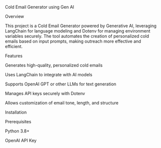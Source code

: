 Cold Email Generator using Gen AI

Overview

This project is a Cold Email Generator powered by Generative AI, leveraging LangChain for language modeling and Dotenv for managing environment variables securely. The tool automates the creation of personalized cold emails based on input prompts, making outreach more effective and efficient.

Features

Generates high-quality, personalized cold emails

Uses LangChain to integrate with AI models

Supports OpenAI GPT or other LLMs for text generation

Manages API keys securely with Dotenv

Allows customization of email tone, length, and structure

Installation

Prerequisites

Python 3.8+

OpenAI API Key 
